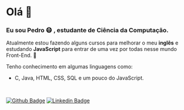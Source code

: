 # Olá 👋

### Eu sou Pedro :mask: , estudante de Ciência da Computação.

Atualmente estou fazendo alguns cursos para melhorar o meu **inglês** e estudando **JavaScript** para entrar de uma vez por todas nesse mundo Front-End. :book:

Tenho conhecimento em algumas linguagens como:

- C, Java, HTML, CSS, SQL e um pouco do JavaScript.

&nbsp;

 [![Github Badge](https://img.shields.io/badge/-Github-000?style=flat-square&logo=Github&logoColor=white&link=https://github.com/estanho)](https://github.com/estanho)
[![Linkedin Badge](https://img.shields.io/badge/-LinkedIn-blue?style=flat-square&logo=Linkedin&logoColor=white&link=https://www.linkedin.com/in/pedrohrosag/)](https://www.linkedin.com/in/pedrohrosag/)

<!--
> Estou trabalhando em um ""*site*"", mas está bem no começo. - [Website](https://estanho.github.io/) :sweat_smile:
[![Twitter Badge](https://img.shields.io/badge/-Twitter-1ca0f1?style=flat-square&labelColor=1ca0f1&logo=twitter&logoColor=white&link=LINK)](LINK)
[![Youtube Badge](https://img.shields.io/badge/-YouTube-ff0000?style=flat-square&labelColor=ff0000&logo=youtube&logoColor=white&link=LINK)](LINK)
-->
